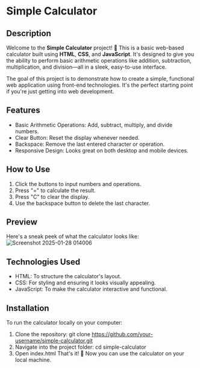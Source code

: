# Simple Calculator

## Description
Welcome to the **Simple Calculator** project! 🎉 This is a basic web-based calculator built using **HTML**, **CSS**, and **JavaScript**. It's designed to give you the ability to perform basic arithmetic operations like addition, subtraction, multiplication, and division—all in a sleek, easy-to-use interface.

The goal of this project is to demonstrate how to create a simple, functional web application using front-end technologies. It's the perfect starting point if you're just getting into web development.

## Features
- Basic Arithmetic Operations: Add, subtract, multiply, and divide numbers.
- Clear Button: Reset the display whenever needed.
- Backspace: Remove the last entered character or operation.
- Responsive Design: Looks great on both desktop and mobile devices.

## How to Use
1. Click the buttons to input numbers and operations.
2. Press "=" to calculate the result.
3. Press "C" to clear the display.
4. Use the backspace button to delete the last character.

## Preview

Here's a sneak peek of what the calculator looks like:
![Screenshot 2025-01-28 014006](https://github.com/user-attachments/assets/bf70cf70-9f5d-4ad2-9756-7b7f274a1c4c)


## Technologies Used
- HTML: To structure the calculator's layout.
- CSS: For styling and ensuring it looks visually appealing.
- JavaScript: To make the calculator interactive and functional.

## Installation

To run the calculator locally on your computer:

1. Clone the repository:
git clone https://github.com/your-username/simple-calculator.git
2. Navigate into the project folder:
   cd simple-calculator
3. Open index.html
   That's it! 🎉 Now you can use the calculator on your local machine.


